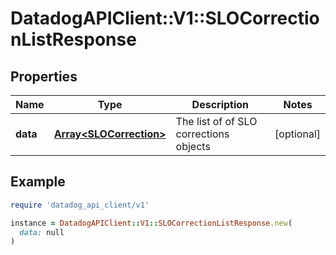 # DatadogAPIClient::V1::SLOCorrectionListResponse

## Properties

| Name | Type | Description | Notes |
| ---- | ---- | ----------- | ----- |
| **data** | [**Array&lt;SLOCorrection&gt;**](SLOCorrection.md) | The list of of SLO corrections objects | [optional] |

## Example

```ruby
require 'datadog_api_client/v1'

instance = DatadogAPIClient::V1::SLOCorrectionListResponse.new(
  data: null
)
```

